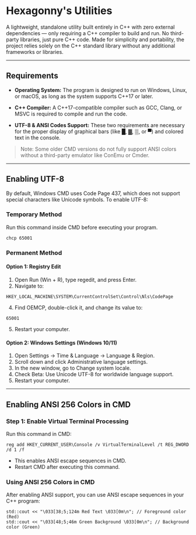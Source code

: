 # Hexagonny's Utilities
A lightweight, standalone utility built entirely in C++ with zero external dependencies — only requiring a C++ compiler to build and run. No third-party libraries, just pure C++ code. Made for simplicity and portability, the project relies solely on the C++ standard library without any additional frameworks or libraries.

***

## Requirements
* **Operating System:** The program is designed to run on Windows, Linux, or macOS, as long as the system supports C++17 or later.

* **C++ Compiler:** A C++17-compatible compiler such as GCC, Clang, or MSVC is required to compile and run the code.

* **UTF-8 & ANSI Codes Support:** These two requirements are necessary for the proper display of graphical bars (like █, ▓, ▒, or ▀) and colored text in the console.

> Note: Some older CMD versions do not fully support ANSI colors without a third-party emulator like ConEmu or Cmder.

***

## Enabling UTF-8
By default, Windows CMD uses Code Page 437, which does not support special characters like Unicode symbols. To enable UTF-8:

### Temporary Method
Run this command inside CMD before executing your program.
```
chcp 65001
```

### Permanent Method
#### Option 1: Registry Edit
1. Open Run (Win + R), type regedit, and press Enter.
2. Navigate to:
```
HKEY_LOCAL_MACHINE\SYSTEM\CurrentControlSet\Control\Nls\CodePage
```
4. Find OEMCP, double-click it, and change its value to:
```
65001
```
5. Restart your computer.

#### Option 2: Windows Settings (Windows 10/11)
1. Open Settings → Time & Language → Language & Region.
2. Scroll down and click Administrative language settings.
3. In the new window, go to Change system locale.
4. Check Beta: Use Unicode UTF-8 for worldwide language support.
5. Restart your computer.

***

## Enabling ANSI 256 Colors in CMD

### Step 1: Enable Virtual Terminal Processing
Run this command in CMD:
```
reg add HKEY_CURRENT_USER\Console /v VirtualTerminalLevel /t REG_DWORD /d 1 /f
```
* This enables ANSI escape sequences in CMD.
* Restart CMD after executing this command.
### Using ANSI 256 Colors in CMD
After enabling ANSI support, you can use ANSI escape sequences in your C++ program:
```
std::cout << "\033[38;5;124m Red Text \033[0m\n"; // Foreground color (Red)
std::cout << "\033[48;5;46m Green Background \033[0m\n"; // Background color (Green)
```
